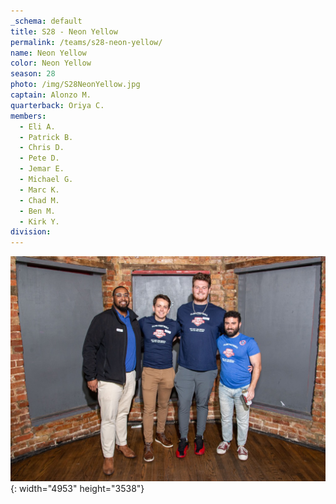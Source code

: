 ```yaml
---
_schema: default
title: S28 - Neon Yellow
permalink: /teams/s28-neon-yellow/
name: Neon Yellow
color: Neon Yellow
season: 28
photo: /img/S28NeonYellow.jpg
captain: Alonzo M.
quarterback: Oriya C.
members:
  - Eli A.
  - Patrick B.
  - Chris D.
  - Pete D.
  - Jemar E.
  - Michael G.
  - Marc K.
  - Chad M.
  - Ben M.
  - Kirk Y.
division:
---
```

![](/img/da2-7066.jpg){: width="4953" height="3538"}